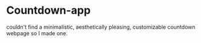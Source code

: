 # Countdown-app

couldn't find a minimalistic, aesthetically pleasing, customizable countdown webpage so I made one.
